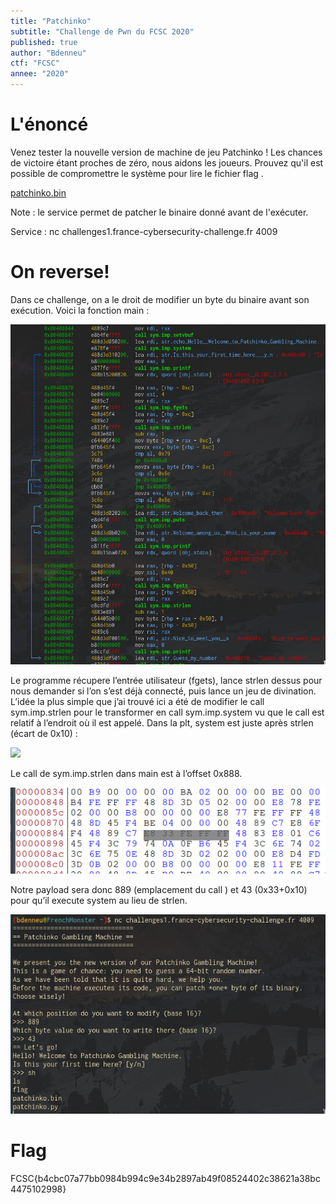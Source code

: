 ```yaml
---
title: "Patchinko"
subtitle: "Challenge de Pwn du FCSC 2020"
published: true
author: "Bdenneu"
ctf: "FCSC"
annee: "2020"
---
```


# L'énoncé

Venez tester la nouvelle version de machine de jeu Patchinko ! Les chances de victoire étant proches de zéro, nous aidons les joueurs. Prouvez qu'il est possible de compromettre le système pour lire le
fichier flag .

[patchinko.bin](/writeup-scripts/2019-2020/FCSC/patchinko.bin)


Note : le service permet de patcher le binaire donné avant de l'exécuter.

Service : nc challenges1.france-cybersecurity-challenge.fr 4009

# On reverse!

Dans ce challenge, on a le droit de modifier un byte du binaire avant son exécution. Voici la fonction main :

![](/assets/images/FCSC2020/Patchinko/1.png)

Le programme récupere l’entrée utilisateur (fgets), lance strlen dessus pour nous demander si l’on s’est déjà connecté, puis lance un jeu de divination.
L’idée la plus simple que j’ai trouvé ici a été de modifier le call sym.imp.strlen pour le transformer en call sym.imp.system vu que le call est relatif à l’endroit où il est appelé.
Dans la plt, system est juste après strlen (écart de 0x10) :

![](/assets/images/FCSC2020/Pachinko/2.png)

Le call de sym.imp.strlen dans main est à l’offset 0x888.

![](/assets/images/FCSC2020/Patchinko/3.png)

Notre payload sera donc 889 (emplacement du call ) et 43 (0x33+0x10) pour qu’il execute system au lieu de strlen.

![](/assets/images/FCSC2020/Patchinko/4.png)

# Flag

FCSC{b4cbc07a77bb0984b994c9e34b2897ab49f08524402c38621a38bc4475102998}


